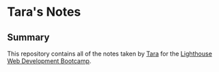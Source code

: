 # Tara's Notes

## Summary

This repository contains all of the notes taken by [Tara](https://github.com/Tnguyen3110) for the [Lighthouse Web Development Bootcamp](https://www.lighthouselabs.ca/).
